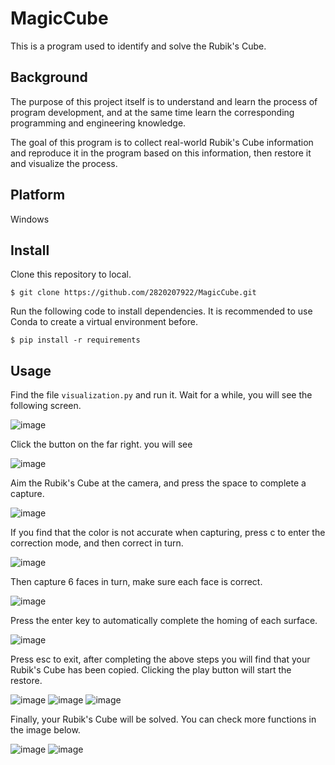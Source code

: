 # MagicCube
This is a program used to identify and solve the Rubik's Cube.

## Background
The purpose of this project itself is to understand and learn the process of program development, and at the same time learn the corresponding programming and engineering knowledge.

The goal of this program is to collect real-world Rubik's Cube information and reproduce it in the program based on this information, then restore it and visualize the process.

## Platform
Windows

## Install
Clone this repository to local.

```
$ git clone https://github.com/2820207922/MagicCube.git
```

Run the following code to install dependencies. It is recommended to use Conda to create a virtual environment before.

```
$ pip install -r requirements
```

## Usage
Find the file ```visualization.py``` and run it. Wait for a while, you will see the following screen.

![image](example/e1.png)

Click the button on the far right. you will see 

![image](example/e2.png)

Aim the Rubik's Cube at the camera, and press the space to complete a capture.

![image](example/e3.png)

If you find that the color is not accurate when capturing, press c to enter the correction mode, and then correct in turn.

![image](example/e4.png)

Then capture 6 faces in turn, make sure each face is correct.

![image](example/e5.png)

Press the enter key to automatically complete the homing of each surface.

![image](example/e6.png)

Press esc to exit, after completing the above steps you will find that your Rubik's Cube has been copied. Clicking the play button will start the restore.

![image](example/e7.png)
![image](example/e8.png)
![image](example/e9.png)

Finally, your Rubik's Cube will be solved. You can check more functions in the image below.

![image](example/e10.png)
![image](example/e11.png)